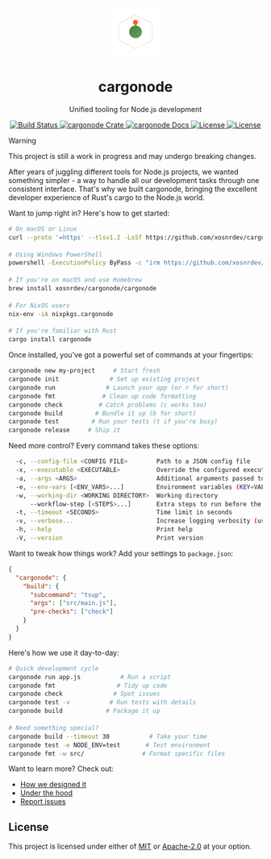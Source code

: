 <div align="center">
  <a href="https://github.com/xosnrdev/cargonode" target="_blank">
    <img src="https://raw.githubusercontent.com/xosnrdev/cargonode/master/assets/logo.svg" alt="cargonode logo" width="100"></img>
  </a>

  <h1 align="center">cargonode</h1>

  <p>Unified tooling for Node.js development</p>

  <p>
    <a href="https://github.com/xosnrdev/cargonode/actions?query=">
      <img src="https://github.com/xosnrdev/cargonode/actions/workflows/ci.yml/badge.svg" alt="Build Status">
    </a>
    <a href="https://crates.io/crates/cargonode">
      <img src="https://img.shields.io/crates/v/cargonode?label=crates" alt="cargonode Crate">
    </a>
    <a href="https://docs.rs/cargonode">
      <img src="https://img.shields.io/static/v1?label=Docs&message=docs.rs&color=blue" alt="cargonode Docs">
    </a>
    <a href="https://github.com/xosnrdev/cargonode/blob/master/LICENSE">
      <img src="https://img.shields.io/badge/License-Apache%202.0-blue.svg" alt="License">
      <img src="https://img.shields.io/badge/License-MIT%20-blue.svg" alt="License">
    </a>
  </p>
</div>

> [!WARNING]
> This project is still a work in progress and may undergo breaking changes.

After years of juggling different tools for Node.js projects, we wanted something simpler - a way to handle all our development tasks through one consistent interface. That's why we built cargonode, bringing the excellent developer experience of Rust's cargo to the Node.js world.

Want to jump right in? Here's how to get started:

```bash
# On macOS or Linux
curl --proto '=https' --tlsv1.2 -LsSf https://github.com/xosnrdev/cargonode/releases/download/0.1.3/cargonode-installer.sh | sh

# Using Windows PowerShell
powershell -ExecutionPolicy ByPass -c "irm https://github.com/xosnrdev/cargonode/releases/download/0.1.3/cargonode-installer.ps1 | iex"

# If you're on macOS and use Homebrew
brew install xosnrdev/cargonode/cargonode

# For NixOS users
nix-env -iA nixpkgs.cargonode

# If you're familiar with Rust
cargo install cargonode
```

Once installed, you've got a powerful set of commands at your fingertips:

```bash
cargonode new my-project     # Start fresh
cargonode init              # Set up existing project
cargonode run              # Launch your app (or r for short)
cargonode fmt             # Clean up code formatting
cargonode check          # Catch problems (c works too)
cargonode build         # Bundle it up (b for short)
cargonode test         # Run your tests (t if you're busy)
cargonode release     # Ship it
```

Need more control? Every command takes these options:

```bash
  -c, --config-file <CONFIG FILE>        Path to a JSON config file
  -x, --executable <EXECUTABLE>          Override the configured executable
  -a, --args <ARGS>                      Additional arguments passed to the executable
  -e, --env-vars [<ENV_VARS>...]         Environment variables (KEY=VALUE)
  -w, --working-dir <WORKING DIRECTORY>  Working directory
      --workflow-step [<STEPS>...]       Extra steps to run before the main executable
  -t, --timeout <SECONDS>                Time limit in seconds
  -v, --verbose...                       Increase logging verbosity (use -vv for more)
  -h, --help                             Print help
  -V, --version                          Print version
```

Want to tweak how things work? Add your settings to `package.json`:

```json
{
  "cargonode": {
    "build": {
      "subcommand": "tsup",
      "args": ["src/main.js"],
      "pre-checks": ["check"]
    }
  }
}
```

Here's how we use it day-to-day:

```bash
# Quick development cycle
cargonode run app.js           # Run a script
cargonode fmt                 # Tidy up code
cargonode check              # Spot issues
cargonode test -v           # Run tests with details
cargonode build            # Package it up

# Need something special?
cargonode build --timeout 30           # Take your time
cargonode test -e NODE_ENV=test       # Test environment
cargonode fmt -w src/                # Format specific files
```

Want to learn more? Check out:

- [How we designed it](https://hackmd.io/@xosnrdev/ryUXVLXPye)
- [Under the hood](https://docs.rs/cargonode)
- [Report issues](https://github.com/xosnrdev/cargonode/issues)

## License

This project is licensed under either of [MIT](./LICENSE-MIT) or [Apache-2.0](./LICENSE-APACHE) at your option.
